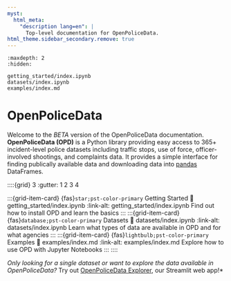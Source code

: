 ```yaml
---
myst:
  html_meta:
    "description lang=en": |
      Top-level documentation for OpenPoliceData.
html_theme.sidebar_secondary.remove: true
---
```


```{toctree}
:maxdepth: 2
:hidden:

getting_started/index.ipynb
datasets/index.ipynb
examples/index.md
```

# OpenPoliceData

Welcome to the *BETA* version of the OpenPoliceData documentation. **OpenPoliceData (OPD)** is a Python library providing easy access to 365+ incident-level police datasets including traffic stops, use of force, officer-involved shootings, and complaints data. It provides a simple interface for finding publically available data and downloading data into [pandas](https://pandas.pydata.org/) DataFrames.

::::{grid} 3
:gutter: 1 2 3 4

:::{grid-item-card} {fas}`star;pst-color-primary` Getting Started
:link: getting_started/index.ipynb
:link-alt: getting_started/index.ipynb
Find out how to install OPD and learn the basics
:::
:::{grid-item-card} {fas}`database;pst-color-primary` Datasets
:link: datasets/index.ipynb
:link-alt: datasets/index.ipynb
Learn what types of data are available in OPD and for what agencies
:::
:::{grid-item-card} {fas}`lightbulb;pst-color-primary` Examples
:link: examples/index.md
:link-alt: examples/index.md
Explore how to use OPD with Jupyter Notebooks 
:::
::::

*Only looking for a single dataset or want to explore the data available in OpenPoliceData?* Try out [OpenPoliceData Explorer](https://openpolicedata.streamlit.app/), our Streamlit web app!*